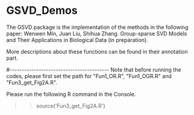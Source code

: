 # GSVD_Demos

The GSVD package is the implementation of the methods in the following paper:
Wenwen Min, Juan Liu, Shihua Zhang. Group-sparse SVD Models and Their Applications in Biological Data (in preparation).

More descriptions about these functions can be found in their annotation part.

#-----------------------------------------
Note that before running the codes, please first set the path for "Fun1_OR.R", "Fun1_OGR.R" and "Fun3_get_Fig2A.R".

Please run the following R command in the Console. 
>> source('Fun3_get_Fig2A.R')
